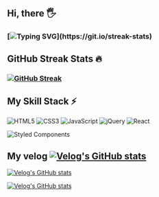 ## Hi, there 🖐️
### [![Typing SVG](https://readme-typing-svg.demolab.com?font=Roboto&pause=1000&width=435&lines=I'm+Guminji.)](https://git.io/streak-stats)

## GitHub Streak Stats 🔥
### [![GitHub Streak](https://streak-stats.demolab.com?user=99minji&theme=github-dark-blue&hide_border=true&date_format=j%20M%5B%20Y%5D)](https://git.io/streak-stats)

## My Skill Stack ⚡
![HTML5](https://img.shields.io/badge/html5-%23E34F26.svg?style=for-the-badge&logo=html5&logoColor=white)
![CSS3](https://img.shields.io/badge/css3-%231572B6.svg?style=for-the-badge&logo=css3&logoColor=white)
![JavaScript](https://img.shields.io/badge/javascript-%23323330.svg?style=for-the-badge&logo=javascript&logoColor=%23F7DF1E)
![jQuery](https://img.shields.io/badge/jquery-%230769AD.svg?style=for-the-badge&logo=jquery&logoColor=white)
![React](https://img.shields.io/badge/react-%2320232a.svg?style=for-the-badge&logo=react&logoColor=%2361DAFB)
<!-- ![SASS](https://img.shields.io/badge/SASS-hotpink.svg?style=for-the-badge&logo=SASS&logoColor=white) -->
![Styled Components](https://img.shields.io/badge/styled--components-DB7093?style=for-the-badge&logo=styled-components&logoColor=white)

## My velog [![Velog's GitHub stats](https://velog-readme-stats.vercel.app/api/badge?name=gumji)](https://velog.io/@gumji)
[![Velog's GitHub stats](https://velog-readme-stats.vercel.app/api?name=gumji)](https://github.com/@gumji/velog-readme-stats)

[![Velog's GitHub stats](https://velog-readme-stats.vercel.app/api?name=gumji)](https://velog.io/@gumji)

<!---
99minji/99minji is a ✨ special ✨ repository because its `README.md` (this file) appears on your GitHub profile.
You can click the Preview link to take a look at your changes.
--->
